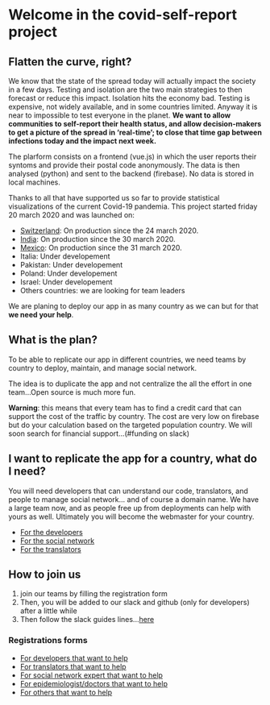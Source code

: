 # Welcome in the covid-self-report project

## Flatten the curve, right?

We know that the state of the spread today will actually impact the society in a few days. Testing and isolation are the two main strategies to then forecast or reduce this impact. Isolation hits the economy bad. Testing is expensive, not widely available, and in some countries limited. Anyway it is near to impossible to test everyone in the planet. **We want to allow communities to self-report their health status, and allow decision-makers to get a picture of the spread in ‘real-time’; to close that time gap between infections today and the impact next week.**

The plarform consists on a frontend (vue.js) in which the user reports their syntoms and provide their postal code anonymously. The data is then analysed (python) and sent to the backend (firebase). No data is stored in local machines.

Thanks to all that have supported us so far to provide statistical visualizations of the current Covid-19 pandemia. This project started friday 20 march 2020 and was launched on:

- [Switzerland](https://covid-self-report.ch/): On production since the 24 march 2020. 
- [India](https://covid-self-report.in/): On production since the 30 march 2020. 
- [Mexico](https://covid-me-reporto.mx/): On production since the 31 march 2020. 
- Italia: Under developement
- Pakistan: Under developement
- Poland: Under developement
- Israel: Under developement
- Others countries: we are looking for team leaders

We are planing to deploy our app in as many country as we can but for that **we need your help**.

## What is the plan?

To be able to replicate our app in different countries, we need teams by country to deploy, maintain, and manage social network.

The idea is to duplicate the app and not centralize the all the effort in one team...Open source is much more fun.

**Warning**: this means that every team has to find a credit card that can support the cost of the traffic by country. 
The cost are very low on firebase but do your calculation based on the targeted population country.
We will soon search for financial support...(#funding on slack)

## I want to replicate the app for a country, what do I need?

You will need developers that can understand our code, translators, and people to manage social network... and of course a domain name. We have a large team now, and as people free up from deployments can help with yours as well. Ultimately you will become the webmaster for your country.

- [For the developers](./needs/developers.md)
- [For the social network](./needs/social-network.md)
- [For the translators](./needs/translators.md)

## How to join us

1. join our teams by filling the registration form
2. Then, you will be added to our slack and github (only for developers) after a little while
3. Then follow the slack guides lines...[here](./slack.md)

### Registrations forms

- [For developers that want to help](https://airtable.com/shrjcoOoloiAuTiHS)
- [For translators that want to help](https://airtable.com/shr3yx1hGdFyOVhdl)
- [For social network expert that want to help](https://airtable.com/shrJJDqvqnsZkaJjb)
- [For epidemiologist/doctors that want to help](https://airtable.com/shrhu386Tlxp8zeiq)
- [For others that want to help](https://airtable.com/shrFBmrhwXXh6TJsn)
